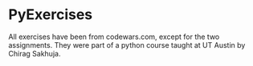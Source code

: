 # PyExercises

All exercises have been from codewars.com, except for the two assignments. They were part of a python course taught at UT Austin by Chirag Sakhuja. 